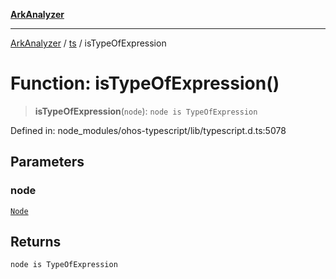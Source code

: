 [**ArkAnalyzer**](../../../../README.md)

***

[ArkAnalyzer](../../../../globals.md) / [ts](../README.md) / isTypeOfExpression

# Function: isTypeOfExpression()

> **isTypeOfExpression**(`node`): `node is TypeOfExpression`

Defined in: node\_modules/ohos-typescript/lib/typescript.d.ts:5078

## Parameters

### node

[`Node`](../interfaces/Node.md)

## Returns

`node is TypeOfExpression`
